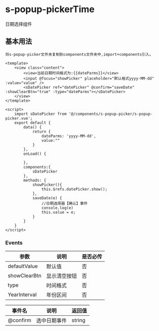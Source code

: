 # s-popup-pickerTime

日期选择组件

## 基本用法
	将s-popup-picker文件夹复制到components文件夹中,import+components引入。

    <template>
    	<view class="content">
    		<view>当前日期时间格式为:{{dateParms}}</view>
    		<input @focus="showPicker" placeholder="默认格式yyyy-MM-dd" :value="value" />
    		<sDatePicker ref="datePicker" @confirm="saveDate" :showClearBtn="true" :type="dateParms"></sDatePicker>
    	</view>
    </template>
    
    <script>
    	import sDatePicker from '@/components/s-popup-picker/s-popup-picker.vue';
    	export default {
    		data() {
    			return {
    				dateParms: 'yyyy-MM-dd',
    				value:""
    			}
    		},
    		onLoad() {
    
    		},
    		components:{
    			sDatePicker
    		},
    		methods: {
    			showPicker(){
    				this.$refs.datePicker.show();
    			},
    			saveDate(e) {
    				//日期选择器【确认】事件
    				console.log(e)
    				this.value = e;
    			}
    		}
    	}
    </script>


### Events
| 参数      | 说明     | 是否必传    |
| -------- | ------ | ------ |
| defaultValue | 默认值 | 否 |
| showClearBtn | 显示清空按钮 | 否 |
| type | 时间格式 | 否 |
| YearInterval | 年份区间 | 否 |

| 事件名      | 说明     | 返回值    |
| -------- | ------ | ------ |
| @confirm | 选中日期事件 | string |

